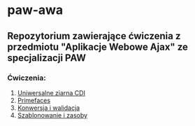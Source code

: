 # paw-awa
## Repozytorium zawierające ćwiczenia z przedmiotu "Aplikacje Webowe Ajax" ze specjalizacji PAW

### Ćwiczenia:

1. [Uniwersalne ziarna CDI](https://github.com/taachii/paw-awa/tree/main/01_credit)
2. [Primefaces](https://github.com/taachii/paw-awa/tree/main/02_primefaces)
3. [Konwersja i walidacja](https://github.com/taachii/paw-awa/tree/main/03_walidacja)
4. [Szablonowanie i zasoby](https://github.com/taachii/paw-awa/tree/main/04_szablonowanie)
